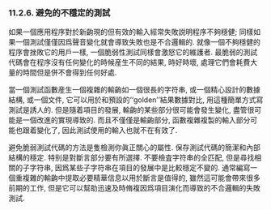### 11.2.6. 避免的不穩定的測試

如果一個應用程序對於新齣現的但有效的輸入經常失敗説明程序不夠穩健; 同樣如果一個測試僅僅因爲聲音變化就會導致失敗也是不合邏輯的. 就像一個不夠穩健的程序會挫敗它的用戶一樣, 一個脆弱性測試同樣會激怒它的維護者. 最脆弱的測試代碼會在程序沒有任何變化的時候産生不同的結果, 時好時壞, 處理它們會耗費大量的時間但是併不會得到任何好處.

當一個測試函數産生一個複雜的輸齣如一個很長的字符串, 或一個精心設計的數據結構, 或一個文件, 它可以用於和預設的‘‘golden’’結果數據對比, 用這種簡單方式寫測試是誘人的. 但是隨着項目的發展, 輸齣的某些部分很可能會發生變化, 盡管很可能是一個改進的實現導致的. 而且不僅僅是輸齣部分, 函數複雜複製的輸入部分可能也跟着變化了, 因此測試使用的輸入也就不在有效了.

避免脆弱測試代碼的方法是隻檢測你眞正關心的屬性. 保存測試代碼的簡潔和內部結構的穩定. 特别是對斷言部分要有所選擇. 不要檢査字符串的全匹配, 但是尋找相關的子字符串, 因爲某些子字符串在項目的發展中是比較穩定不變的. 通常編寫一個重複雜的輸齣中提取必要精華信息以用於斷言是值得的, 雖然這可能會帶來很多前期的工作, 但是它可以幫助迅速及時脩複因爲項目演化而導致的不合邏輯的失敗測試.


